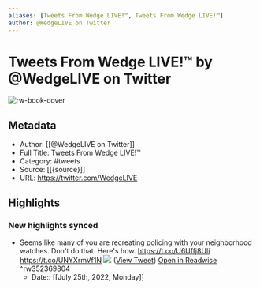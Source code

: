 ```yaml
---
aliases: [Tweets From Wedge LIVE!™, Tweets From Wedge LIVE!™]
author: @WedgeLIVE on Twitter
---
```

# Tweets From Wedge LIVE!™ by @WedgeLIVE on Twitter

![rw-book-cover](https://pbs.twimg.com/profile_images/1444522004351229953/2Izh7Pl1.jpg)

## Metadata
- Author: [[@WedgeLIVE on Twitter]]
- Full Title: Tweets From Wedge LIVE!™
- Category: #tweets
- Source: [[{source}]]
- URL: https://twitter.com/WedgeLIVE

## Highlights
### New highlights synced
- Seems like many of you are recreating policing with your neighborhood watches. Don't do that. Here's how.
  https://t.co/U6Uffj8UIi https://t.co/UNYXrmVf1N
  ![](https://pbs.twimg.com/media/EZdoixQUwAAcd-X.jpg) ([View Tweet](https://twitter.com/WedgeLIVE/status/1267596770839875586)) [Open in Readwise](https://readwise.io/open/352369804) ^rw352369804
    - Date:: [[July 25th, 2022, Monday]]
